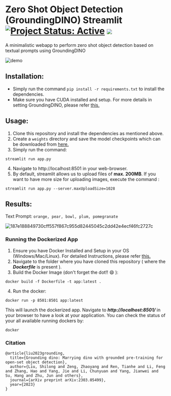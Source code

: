# Zero Shot Object Detection (GroundingDINO) Streamlit [![Project Status: Active](https://www.repostatus.org/badges/latest/active.svg)](https://www.repostatus.org/#active) [![](https://img.shields.io/badge/Prateek-Ralhan-brightgreen.svg?colorB=ff0000)](https://prateekralhan.github.io/)
A minimalistic webapp to perform zero shot object detection based on textual prompts using GroundingDINO 

![demo](https://github.com/prateekralhan/Zero-shot-object-detection-Streamlit/assets/29462447/6ce9ab9c-cef5-4383-9efc-787bc3831df0)

## Installation:
* Simply run the command ```pip install -r requirements.txt``` to install the dependencies.
* Make sure you have CUDA installed and setup. For more details in setting GroundingDINO, please refer [this.](https://github.com/IDEA-Research/GroundingDINO)

## Usage:
1. Clone this repository and install the dependencies as mentioned above.
2. Create a ```weights``` directory and save the model checkpoints which can be downloaded from [here.](https://github.com/IDEA-Research/GroundingDINO/releases/download/v0.1.0-alpha/groundingdino_swint_ogc.pth)
3. Simply run the command: 
```
streamlit run app.py
```
4. Navigate to http://localhost:8501 in your web-browser.
5. By default, streamlit allows us to upload files of **max. 200MB**. If you want to have more size for uploading images, execute the command :
```
streamlit run app.py --server.maxUploadSize=1028
```

## Results:

Text Prompt: ```orange, pear, bowl, plum, pomegranate```


![187e188849730cff557f867c955d82445045c2dd42e4ecf46fc2727c](https://github.com/prateekralhan/Zero-shot-object-detection-Streamlit/assets/29462447/cafac3d8-ca02-4d34-8283-51bf7894fa9a)


### Running the Dockerized App
1. Ensure you have Docker Installed and Setup in your OS (Windows/Mac/Linux). For detailed Instructions, please refer [this.](https://docs.docker.com/engine/install/)
2. Navigate to the folder where you have cloned this repository ( where the ***Dockerfile*** is present ).
3. Build the Docker Image (don't forget the dot!! :smile: ): 
```
docker build -f Dockerfile -t app:latest .
```
4. Run the docker:
```
docker run -p 8501:8501 app:latest
```

This will launch the dockerized app. Navigate to ***http://localhost:8501/*** in your browser to have a look at your application. You can check the status of your all available running dockers by:
```
docker 
```


### Citation
```
@article{liu2023grounding,
  title={Grounding dino: Marrying dino with grounded pre-training for open-set object detection},
  author={Liu, Shilong and Zeng, Zhaoyang and Ren, Tianhe and Li, Feng and Zhang, Hao and Yang, Jie and Li, Chunyuan and Yang, Jianwei and Su, Hang and Zhu, Jun and others},
  journal={arXiv preprint arXiv:2303.05499},
  year={2023}
}
```



